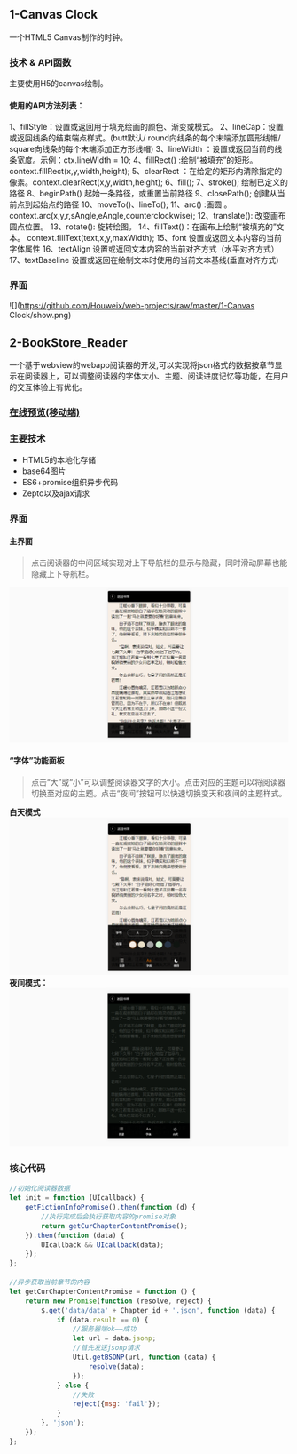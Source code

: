 ## 1-Canvas Clock

一个HTML5 Canvas制作的时钟。

### 技术 & API函数
主要使用H5的canvas绘制。
#### 使用的API方法列表：
1、fillStyle：设置或返回用于填充绘画的颜色、渐变或模式。
2、lineCap：设置或返回线条的结束端点样式。(butt默认/ round向线条的每个末端添加圆形线帽/ square向线条的每个末端添加正方形线帽)
3、lineWidth ：设置或返回当前的线条宽度。示例：ctx.lineWidth = 10;
4、fillRect() :绘制“被填充”的矩形。context.fillRect(x,y,width,height);
5、clearRect ：在给定的矩形内清除指定的像素。context.clearRect(x,y,width,height);
6、fill();
7、stroke();     绘制已定义的路径
8、beginPath()   起始一条路径，或重置当前路径
9、closePath();  创建从当前点到起始点的路径
10、moveTo()、lineTo();
11、arc() :画圆 。context.arc(x,y,r,sAngle,eAngle,counterclockwise);
12、translate(): 改变画布圆点位置。
13、rotate(): 旋转绘图。
14、fillText()：在画布上绘制“被填充的”文本。 context.fillText(text,x,y,maxWidth);
15、font 	设置或返回文本内容的当前字体属性
16、textAlign 	设置或返回文本内容的当前对齐方式（水平对齐方式）
17、textBaseline 	设置或返回在绘制文本时使用的当前文本基线(垂直对齐方式)

### 界面
![](https://github.com/Houweix/web-projects/raw/master/1-Canvas Clock/show.png)


## 2-BookStore_Reader

一个基于webview的webapp阅读器的开发,可以实现将json格式的数据按章节显示在阅读器上，可以调整阅读器的字体大小、主题、阅读进度记忆等功能，在用户的交互体验上有优化。

### [在线预览(移动端)](http://www.ihouwei.com/bookStore/) ###


### 主要技术
- HTML5的本地化存储
- base64图片
- ES6+promise组织异步代码
- Zepto以及ajax请求

### 界面

#### 主界面
> 点击阅读器的中间区域实现对上下导航栏的显示与隐藏，同时滑动屏幕也能隐藏上下导航栏。

![](https://github.com/Houweix/web-projects/raw/master/2-bookStore_Reader/pic/main.png)

#### “字体”功能面板
>点击“大”或“小”可以调整阅读器文字的大小。点击对应的主题可以将阅读器切换至对应的主题。点击“夜间”按钮可以快速切换变天和夜间的主题样式。

**白天模式**
![](https://github.com/Houweix/web-projects/raw/master/2-bookStore_Reader/pic/font.png)
**夜间模式：**
![](https://github.com/Houweix/web-projects/raw/master/2-bookStore_Reader/pic/night.png)

### 核心代码
```javascript
//初始化阅读器数据
let init = function (UIcallback) {
    getFictionInfoPromise().then(function (d) {
        //执行完成后会执行获取内容的promise对象
        return getCurChapterContentPromise();
    }).then(function (data) {
        UIcallback && UIcallback(data);
    });
};

//异步获取当前章节的内容
let getCurChapterContentPromise = function () {
    return new Promise(function (resolve, reject) {
        $.get('data/data' + Chapter_id + '.json', function (data) {
            if (data.result == 0) {
                //服务器端ok——成功
                let url = data.jsonp;
                //首先发送jsonp请求
                Util.getBSONP(url, function (data) {
                    resolve(data);
                });
            } else {
                //失败
                reject({msg: 'fail'});
            }
        }, 'json');
    });
};
```
